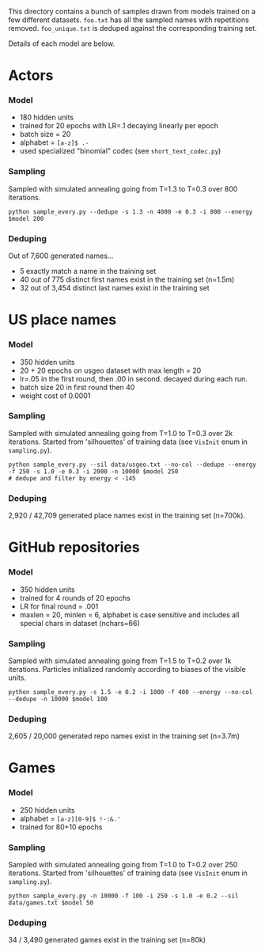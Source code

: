 This directory contains a bunch of samples drawn from models trained on a few different datasets. `foo.txt` has all the sampled names with repetitions removed. `foo_unique.txt` is deduped against the corresponding training set.

Details of each model are below.

# Actors

### Model

- 180 hidden units
- trained for 20 epochs with LR=.1 decaying linearly per epoch
- batch size = 20
- alphabet = `[a-z]$ .-`
- used specialized "binomial" codec (see `short_text_codec.py`)

### Sampling

Sampled with simulated annealing going from T=1.3 to T=0.3 over 800 iterations.

    python sample_every.py --dedupe -s 1.3 -n 4000 -e 0.3 -i 800 --energy $model 200

### Deduping

Out of 7,600 generated names...

- 5 exactly match a name in the training set
- 40 out of 775 distinct first names exist in the training set (n=1.5m)
- 32 out of 3,454 distinct last names exist in the training set

# US place names

### Model

- 350 hidden units
- 20 + 20 epochs on usgeo dataset with max length = 20
- lr=.05 in the first round, then .00 in second. decayed during each run.
- batch size 20 in first round then 40
- weight cost of 0.0001

### Sampling

Sampled with simulated annealing going from T=1.0 to T=0.3 over 2k iterations. Started from 'silhouettes' of training data (see `VisInit` enum in `sampling.py`).

    python sample_every.py --sil data/usgeo.txt --no-col --dedupe --energy -f 250 -s 1.0 -e 0.3 -i 2000 -n 10000 $model 250
    # dedupe and filter by energy < -145 

### Deduping

2,920 / 42,709 generated place names exist in the training set (n=700k).

# GitHub repositories

### Model

- 350 hidden units
- trained for 4 rounds of 20 epochs
- LR for final round = .001
- maxlen = 20, minlen = 6, alphabet is case sensitive and includes all special chars in dataset (nchars=66)

### Sampling

Sampled with simulated annealing going from T=1.5 to T=0.2 over 1k iterations. Particles initialized randomly according to biases of the visible units.

    python sample_every.py -s 1.5 -e 0.2 -i 1000 -f 400 --energy --no-col --dedupe -n 10000 $model 100

### Deduping

2,605 / 20,000 generated repo names exist in the training set (n=3.7m)

# Games

### Model

- 250 hidden units
- alphabet = `[a-z][0-9]$ !-:&.'`
- trained for 80+10 epochs

### Sampling

Sampled with simulated annealing going from T=1.0 to T=0.2 over 250 iterations. Started from 'silhouettes' of training data (see `VisInit` enum in `sampling.py`).

    python sample_every.py -n 10000 -f 100 -i 250 -s 1.0 -e 0.2 --sil data/games.txt $model 50

### Deduping

34 / 3,490 generated games exist in the training set (n=80k)
